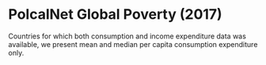 # PolcalNet Global Poverty (2017)

Countries for which both consumption and income expenditure data was available, we present mean and median per capita consumption expenditure only.